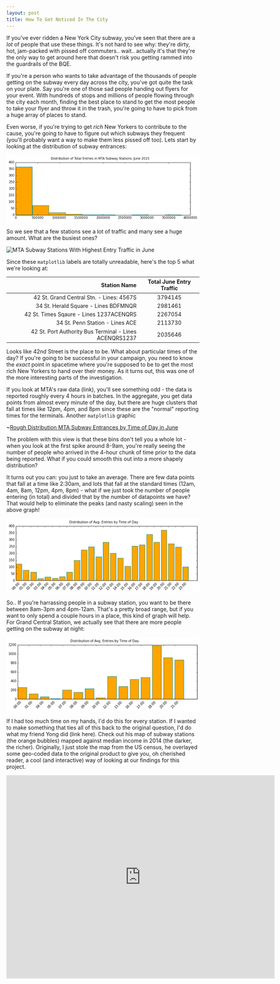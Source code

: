 ```yaml
---
layout: post
title: How To Get Noticed In The City
---
```


If you've ever ridden a New York City subway, you've seen that there are a *lot* of people that use these things. It's not hard to see why: they're dirty, hot, jam-packed with pissed off commuters.. wait.. actually it's that they're the only way to get around here that doesn't risk you getting rammed into the guardrails of the BQE.

If you're a person who wants to take advantage of the thousands of people getting on the subway every day across the city, you've got quite the task on your plate. Say you're one of those sad people handing out flyers for your event. With hundreds of stops and millions of people flowing through the city each month, finding the best place to stand to get the most people to take your flyer and throw it in the trash, you're going to have to pick from a huge array of places to stand.

Even worse, if you're trying to get *rich* New Yorkers to contribute to the cause, you're going to have to figure out which subways they frequent (you'll probably want a way to make them less pissed off too). Lets start by looking at the distribution of subway entrances:

![Distribution of Subway Entrances In June By Station](https://raw.githubusercontent.com/derekjanni/derekjanni.github.io/master/images/dist%20of%20subway%20traffic.png)

So we see that a few stations see a lot of traffic and many see a huge amount. What are the busiest ones?

![MTA Subway Stations With Highest Entry Traffic in June]()

Since these `matplotlib` labels are totally unreadable, here's the top 5 what we're looking at:


| Station Name | Total June Entry Traffic |
|-------------:|:------------------------:|
| 42 St. Grand Central Stn. - Lines: 4567S | 3794145| 
| 34 St. Herald Square - Lines BDFMNQR | 2981461 |
| 42 St. Times Sqaure - Lines 1237ACENQRS| 2267054 | 
| 34 St. Penn Station - Lines ACE | 2113730 | 
| 42 St. Port Authority Bus Terminal - Lines ACENQRS1237 | 2035646 | 

Looks like 42nd Street is the place to be. What about particular times of the day? If you're going to be successful in your campaign, you need to know the _exact_ point in spacetime where you're supposed to be to get the most rich New Yorkers to hand over their money. As it turns out, this was one of the more interesting parts of the investigation.

If you look at MTA's raw data (link), you'll see something odd - the data is reported roughly every 4 hours in batches. In the aggregate, you get data points from almost every minute of the day, but there are huge clusters that fall at times like 12pm, 4pm, and 8pm since these are the "normal" reporting times for the terminals. Another `matplotlib` graphic

~[Rough Distribution MTA Subway Entrances by Time of Day in June](https://raw.githubusercontent.com/derekjanni/derekjanni.github.io/master/images/benson%20first%20attempt%20binning.png)

The problem with this view is that these bins don't tell you a whole lot - when you look at the first spike around 8-9am, you're really seeing the number of people who arrived in the 4-hour chunk of time prior to the data being reported. What if you could smooth this out into a more shapely distribution?

It turns out you can: you just to take an average. There are few data points that fall at a time like 2:30am, and lots that fall at the standard times (12am, 4am, 8am, 12pm, 4pm, 8pm) - what if we just took the number of people entering (in total) and divided that by the number of datapoints we have? That would help to eliminate the peaks (and nasty scaling) seen in the above graph!

![Smoothed Distribution of MTA Subway Entrances by Time of Day in June](https://raw.githubusercontent.com/derekjanni/derekjanni.github.io/master/images/binning%20round%202.png)

So.. If you're harrassing people in a subway station, you want to be there between 8am-3pm and 4pm-12am. That's a pretty broad range, but if you want to only spend a couple hours in a place, this kind of graph will help. For Grand Central Station, we actually see that there are more people getting on the subway at night:

![Grand Central Station Hourly Data](https://raw.githubusercontent.com/derekjanni/derekjanni.github.io/master/images/GST%20binning.png)

If I had too much time on my hands, I'd do this for every station. If I wanted to make something that ties all of this back to the original question, I'd do what my friend Yong did (link here). Check out his map of subway stations (the orange bubbles) mapped against median income in 2014 (the darker, the richer). Originally, I just stole the map from the US census, he overlayed some geo-coded data to the original product to give you, oh cherished reader, a cool (and interactive) way of looking at our findings for this project.

<iframe width="700" height="530" frameborder="0" scrolling="no" marginheight="0" marginwidth="0" src="http://yongcho.maps.arcgis.com/apps/Embed/index.html?webmap=fb685d8082c64d7c94ff27e23434e8c5&amp;extent=-74.0967,40.6705,-73.7794,40.8128&amp;zoom=true&amp;scale=true&amp;theme=light"></iframe>


